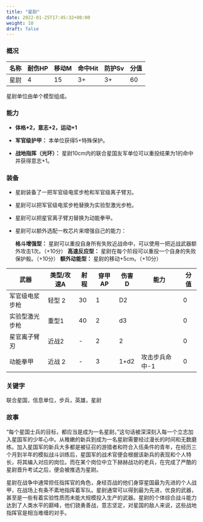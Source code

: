 ```yaml
---
title: "星尉"
date: 2022-01-25T17:45:32+08:00
weight: 10
draft: false
---
```


### 概况

| 名称 | 耐伤HP | 移动M | 命中Hit | 防护Sv | 分值 |
| ---- | ------ | ----- | ------- | ------ | ---- |
| 星尉 | 4      | 15    | 3+      | 3+     | 60   |

星尉单位由单个模型组成。

### 能力

- **体格+2，意志+2，运动+1**

- **军官级护甲：** 本单位获得5+特殊保护。

- **战地指挥（光环）：** 星尉10cm内的联合星国友军单位可以重投结果为1的命中并获得意志+1。

### 装备

- 星尉装备了一把军官级电浆步枪和军官级离子臂刃。

- 星尉可以把军官级电浆步枪替换为实验型激光步枪。

- 星尉可以把星官离子臂刃替换为动能拳甲。

- 星尉可以额外选配一枚芯片来增强自己的能力：

  **格斗增强型：** 星尉可以重投自身所有失败近战命中，可以使用一把近战武器额外攻击1次。（+10分）
  **高速反应型：** 星尉在每个阶段可以重投一个自身的失败保护骰。（+10分）
  **额外动能型：** 星尉的移动+5cm。（+10分）

| 武器           | 类型/攻速A | 射程 | 穿甲AP | 伤害D | 能力           | 分值 |
| -------------- | ---------- | ---- | ------ | ----- | -------------- | ---- |
| 军官级电浆步枪 | 轻型 2     | 30   | 1      | D2    |                | 0    |
| 实验型激光步枪 | 重型1      | 40   | 2      | d3    |                | 0    |
| 星官离子臂刃   | 近战2      | -    | 2      | 2     |                | 0    |
| 动能拳甲       | 近战 2     | -    | 3      | 1+d2  | 攻击步兵命中-1 | 0    |

### 关键字

联合星国，信息单位，步兵，英雄，星尉

### 故事

“每个星国士兵的目标，都应当是成为一名星尉。”这句话被深深刻入每一个立志加入星国军的少年心中。从稚嫩的新兵到成为一名星尉需要经过漫长的时间和无数磨练。加入星国军的新兵大多都是被征召的游猎者和符合入伍条件的青年，在经历三个月到半年的模拟战斗训练后，星国军的战术官便会根据该新兵的表现和个人特长，将其编入对应的岗位。而在某个岗位中立下赫赫战功的老兵，在完成了严酷的星尉晋升考试之后，便会被推选为星尉。

星尉在战争中通常担任指挥官的角色，身经百战的他们身穿星国最为先进的个人战甲，在战场上有条不紊地指挥着军队。星尉通常可以得到最为先进，优良的武器，甚至是一些有着实验性质而未能大规模投入生产的武器。星尉的个体综合战斗能力达到了人类水平的巅峰，他们骁勇善战，意志坚定，对星国的敌人来说，这些战地指挥官是相当难缠的对手。

